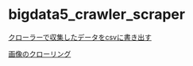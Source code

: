 # bigdata5_crawler_scraper

[クローラーで収集したデータをcsvに書き出す](./crawler2csv/crawler2csv.md)

[画像のクローリング](./crawler_image/crawler_image.md)